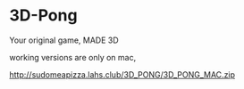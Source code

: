 # 3D-Pong
Your original game, MADE 3D

working versions are only on mac, 

http://sudomeapizza.lahs.club/3D_PONG/3D_PONG_MAC.zip
